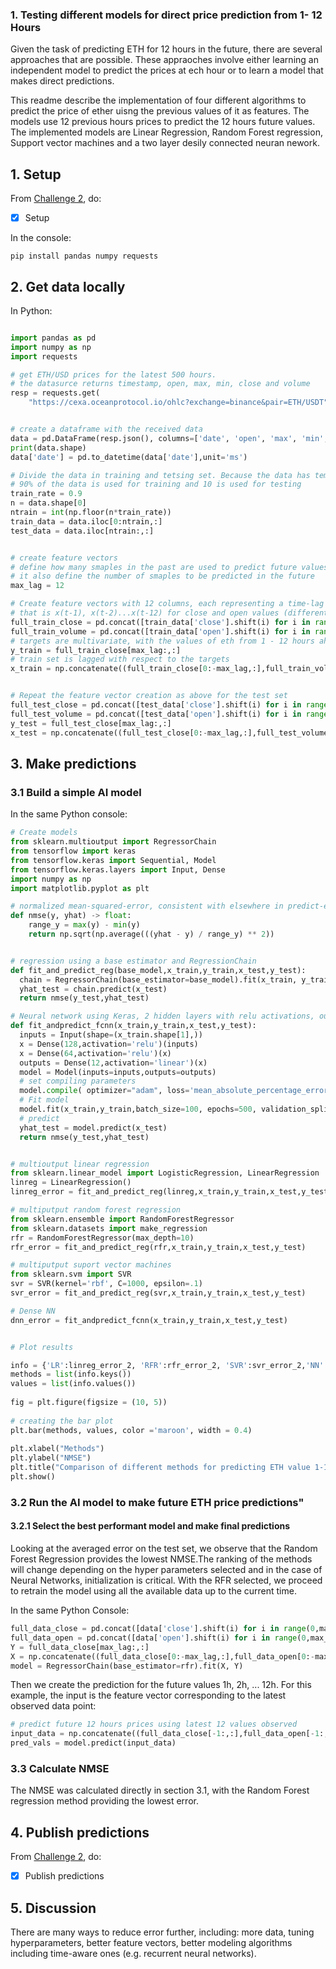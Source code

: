 
### 1. Testing different models for direct price prediction from 1- 12 Hours

Given the task of predicting ETH for 12 hours in the future, there are several approaches that are possible. These appraoches involve either learning an independent model to predict the prices at ech hour or to learn a model that makes direct predictions.

This readme describe the implementation of four different algorithms to predict the price of ether uisng the previous values of it as features. The models use 12 previous hours prices to predict the 12 hours future values. The implemented models are Linear Regression, Random Forest regression, Support vector machines and a two layer desily connected neuran nework.

## 1. Setup

From [Challenge 2](../challenges/main2.md), do:
- [x] Setup

In the console:
```console
pip install pandas numpy requests
```

## 2. Get data locally

In Python:

```python

import pandas as pd
import numpy as np
import requests

# get ETH/USD prices for the latest 500 hours.
# the datasurce returns timestamp, open, max, min, close and volume
resp = requests.get(
    "https://cexa.oceanprotocol.io/ohlc?exchange=binance&pair=ETH/USDT")


# create a dataframe with the received data
data = pd.DataFrame(resp.json(), columns=['date', 'open', 'max', 'min', 'close', 'volume'])
print(data.shape)
data['date'] = pd.to_datetime(data['date'],unit='ms')

# Divide the data in training and tetsing set. Because the data has temporal structure, for the sake of this example we split the data # in two blocks rather than selecting sample points randomly to be part of the training and testing sets.
# 90% of the data is used for training and 10 is used for testing
train_rate = 0.9
n = data.shape[0]
ntrain = int(np.floor(n*train_rate))
train_data = data.iloc[0:ntrain,:]
test_data = data.iloc[ntrain:,:]


# create feature vectors
# define how many smaples in the past are used to predict future values. 
# it also define the number of smaples to be predicted in the future
max_lag = 12 

# Create feature vectors with 12 columns, each representing a time-lag from the current time point
# that is x(t-1), x(t-2)...x(t-12) for close and open values (different features could be grouped using the same logic)
full_train_close = pd.concat([train_data['close'].shift(i) for i in range(0,max_lag)],axis=1).dropna().values
full_train_volume = pd.concat([train_data['open'].shift(i) for i in range(0,max_lag)],axis=1).dropna().values
# targets are multivariate, with the values of eth from 1 - 12 hours ahead of the curent time
y_train = full_train_close[max_lag:,:]
# train set is lagged with respect to the targets
x_train = np.concatenate((full_train_close[0:-max_lag,:],full_train_volume[0:-max_lag,:]),axis=1)


# Repeat the feature vector creation as above for the test set
full_test_close = pd.concat([test_data['close'].shift(i) for i in range(0,max_lag)],axis=1).dropna().values
full_test_volume = pd.concat([test_data['open'].shift(i) for i in range(0,max_lag)],axis=1).dropna().values
y_test = full_test_close[max_lag:,:]
x_test = np.concatenate((full_test_close[0:-max_lag,:],full_test_volume[0:-max_lag,:]),axis=1)

```

## 3.  Make predictions



### 3.1 Build a simple AI model

In the same Python console:

```python
# Create models
from sklearn.multioutput import RegressorChain
from tensorflow import keras
from tensorflow.keras import Sequential, Model
from tensorflow.keras.layers import Input, Dense
import numpy as np
import matplotlib.pyplot as plt

# normalized mean-squared-error, consistent with elsewhere in predict-eth
def nmse(y, yhat) -> float:
    range_y = max(y) - min(y)    
    return np.sqrt(np.average(((yhat - y) / range_y) ** 2))


# regression using a base estimator and RegressionChain
def fit_and_predict_reg(base_model,x_train,y_train,x_test,y_test):
  chain = RegressorChain(base_estimator=base_model).fit(x_train, y_train)  
  yhat_test = chain.predict(x_test)
  return nmse(y_test,yhat_test)

# Neural network using Keras, 2 hidden layers with relu activations, output layer with linear activations 
def fit_andpredict_fcnn(x_train,y_train,x_test,y_test):
  inputs = Input(shape=(x_train.shape[1],))
  x = Dense(128,activation='relu')(inputs)
  x = Dense(64,activation='relu')(x)
  outputs = Dense(12,activation='linear')(x)
  model = Model(inputs=inputs,outputs=outputs)
  # set compiling parameters
  model.compile( optimizer="adam", loss='mean_absolute_percentage_error',metrics=[])
  # Fit model
  model.fit(x_train,y_train,batch_size=100, epochs=500, validation_split=0.1, verbose=0)
  # predict
  yhat_test = model.predict(x_test)
  return nmse(y_test,yhat_test)


# multioutput linear regression
from sklearn.linear_model import LogisticRegression, LinearRegression
linreg = LinearRegression()
linreg_error = fit_and_predict_reg(linreg,x_train,y_train,x_test,y_test)

# multiputput random forest regression
from sklearn.ensemble import RandomForestRegressor
from sklearn.datasets import make_regression
rfr = RandomForestRegressor(max_depth=10)
rfr_error = fit_and_predict_reg(rfr,x_train,y_train,x_test,y_test)

# multiputput suport vector machines
from sklearn.svm import SVR
svr = SVR(kernel='rbf', C=1000, epsilon=.1)
svr_error = fit_and_predict_reg(svr,x_train,y_train,x_test,y_test)

# Dense NN
dnn_error = fit_andpredict_fcnn(x_train,y_train,x_test,y_test)


# Plot results

info = {'LR':linreg_error_2, 'RFR':rfr_error_2, 'SVR':svr_error_2,'NN':dnn_error_2}
methods = list(info.keys())
values = list(info.values())
  
fig = plt.figure(figsize = (10, 5))
 
# creating the bar plot
plt.bar(methods, values, color ='maroon', width = 0.4)
 
plt.xlabel("Methods")
plt.ylabel("NMSE")
plt.title("Comparison of different methods for predicting ETH value 1-12 hours ahead")
plt.show()
```

### 3.2 Run the AI model to make future ETH price predictions"

#### 3.2.1 Select the best performant model and make final predictions

Looking at the averaged error on the test set, we observe that the Random Forest Regression provides the lowest NMSE.The ranking of the methods will change depending on the hyper parameters selected and in the case of Neural Networks, initialization is critical. With the RFR selected, we proceed to retrain the model using all the available data up to the current time.

In the same Python Console:

```python
full_data_close = pd.concat([data['close'].shift(i) for i in range(0,max_lag)],axis=1).dropna().values
full_data_open = pd.concat([data['open'].shift(i) for i in range(0,max_lag)],axis=1).dropna().values
Y = full_data_close[max_lag:,:]
X = np.concatenate((full_data_close[0:-max_lag,:],full_data_open[0:-max_lag,:]),axis=1)
model = RegressorChain(base_estimator=rfr).fit(X, Y)  
```
Then we create the prediction for the future values 1h, 2h, ... 12h. For this example, the input is the feature vector corresponding to the latest observed data point:

```python
# predict future 12 hours prices using latest 12 values observed
input_data = np.concatenate((full_data_close[-1:,:],full_data_open[-1:,:]),axis=1)
pred_vals = model.predict(input_data)
```

### 3.3 Calculate NMSE

  The NMSE was calculated directly in section 3.1, with the Random Forest regression method providing the lowest error.


## 4.  Publish predictions
From [Challenge 2](../challenges/main2.md), do:
- [x] Publish predictions

## 5. Discussion

There are many ways to reduce error further, including: more data, tuning hyperparameters, better feature vectors, better modeling algorithms including time-aware ones (e.g. recurrent neural networks).